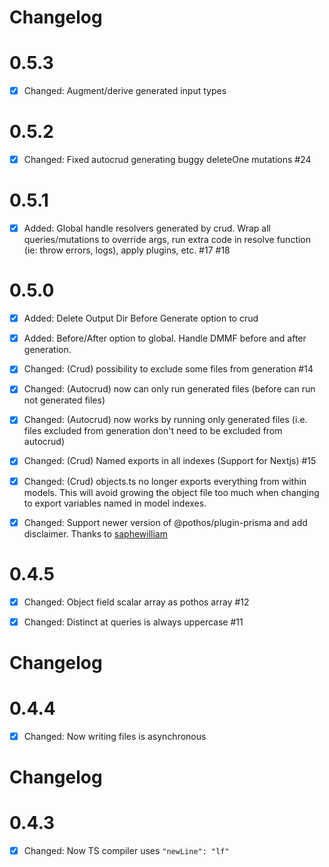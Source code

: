 # Changelog

# 0.5.3

- [x] Changed: Augment/derive generated input types

# 0.5.2

- [x] Changed: Fixed autocrud generating buggy deleteOne mutations #24

# 0.5.1

- [x] Added: Global handle resolvers generated by crud. Wrap all queries/mutations to override args, run extra code in resolve function (ie: throw errors, logs), apply plugins, etc. #17 #18

# 0.5.0

- [x] Added: Delete Output Dir Before Generate option to crud
- [x] Added: Before/After option to global. Handle DMMF before and after generation.
- [x] Changed: (Crud) possibility to exclude some files from generation #14
- [x] Changed: (Autocrud) now can only run generated files (before can run not generated files)
- [x] Changed: (Autocrud) now works by running only generated files (i.e. files excluded from generation don't need to be excluded from autocrud)
- [x] Changed: (Crud) Named exports in all indexes (Support for Nextjs) #15
- [x] Changed: (Crud) objects.ts no longer exports everything from within models. This will avoid growing the object file too much when changing to export variables named in model indexes.
- [x] Changed: Support newer version of @pothos/plugin-prisma and add disclaimer. Thanks to [saphewilliam](https://github.com/Cauen/prisma-generator-pothos-codegen/pull/13)


# 0.4.5

- [x] Changed: Object field scalar array as pothos array #12
- [x] Changed: Distinct at queries is always uppercase #11


# Changelog

# 0.4.4

- [x] Changed: Now writing files is asynchronous

# Changelog

# 0.4.3

- [x] Changed: Now TS compiler uses `"newLine": "lf"`